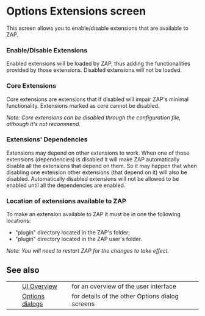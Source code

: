 # Options Extensions screen #

This screen allows you to enable/disable extensions that are available to ZAP.

### Enable/Disable Extensions ###

Enabled extensions will be loaded by ZAP, thus adding the functionalities provided by those extensions. Disabled extensions will not be loaded.

### Core Extensions ###

Core extensions are extensions that if disabled will impair ZAP's minimal functionality. Extensions marked as core cannot be disabled.

*Note: Core extensions can be disabled through the configuration file, although it's not recommend.*

### Extensions' Dependencies ###

Extensions may depend on other extensions to work. When one of those extensions (dependencies) is disabled it will make ZAP automatically disable all the extensions that depend on them. So it may happen that when disabling one extension other extensions (that depend on it) will also be disabled. Automatically disabled extensions will not be allowed to be enabled until all the dependencies are enabled.

### Location of extensions available to ZAP ###

To make an extension available to ZAP it must be in one the following locations:

 *  "plugin" directory located in the ZAP's folder;
 *  "plugin" directory located in the ZAP user's folder.

*Note: You will need to restart ZAP for the changes to take effect.*

## See also ##

<table> 
 <tbody>
  <tr> 
   <td>&nbsp;&nbsp;&nbsp;&nbsp;</td> 
   <td><a href="HelpUiOverview" rel="nofollow">UI Overview</a></td> 
   <td>for an overview of the user interface</td> 
  </tr> 
  <tr> 
   <td>&nbsp;&nbsp;&nbsp;&nbsp;</td> 
   <td><a href="HelpUiDialogsOptionsOptions" rel="nofollow">Options dialogs</a></td> 
   <td>for details of the other Options dialog screens</td> 
  </tr> 
 </tbody>
</table>